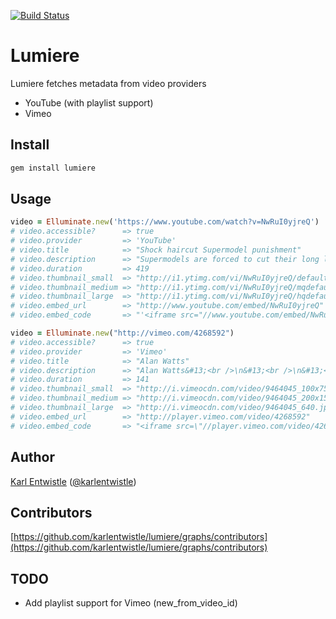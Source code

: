 [![Build Status](https://api.travis-ci.org/karlentwistle/lumiere.png?branch=master)](http://travis-ci.org/karlentwistle/lumiere)

# Lumiere

Lumiere fetches metadata from video providers

* YouTube (with playlist support)
* Vimeo

Install
--------

``` bash
gem install lumiere
```

Usage
-----

``` ruby
video = Elluminate.new('https://www.youtube.com/watch?v=NwRuI0yjreQ')
# video.accessible?      => true
# video.provider         => 'YouTube'
# video.title            => "Shock haircut Supermodel punishment"
# video.description      => "Supermodels are forced to cut their long locks and burst into tears. Fashion makeover or Punishment?"
# video.duration         => 419
# video.thumbnail_small  => "http://i1.ytimg.com/vi/NwRuI0yjreQ/default.jpg"
# video.thumbnail_medium => "http://i1.ytimg.com/vi/NwRuI0yjreQ/mqdefault.jpg"
# video.thumbnail_large  => "http://i1.ytimg.com/vi/NwRuI0yjreQ/hqdefault.jpg"
# video.embed_url        => "http://www.youtube.com/embed/NwRuI0yjreQ"
# video.embed_code       => "'<iframe src="//www.youtube.com/embed/NwRuI0yjreQ" frameborder="0" allowfullscreen></iframe>'"

video = Elluminate.new("http://vimeo.com/4268592")
# video.accessible?      => true
# video.provider         => 'Vimeo'
# video.title            => "Alan Watts"
# video.description      => "Alan Watts&#13;<br />\n&#13;<br />\n&#13;<br />\nSo true.&#13;"
# video.duration         => 141
# video.thumbnail_small  => "http://i.vimeocdn.com/video/9464045_100x75.jpg"
# video.thumbnail_medium => "http://i.vimeocdn.com/video/9464045_200x150.jpg"
# video.thumbnail_large  => "http://i.vimeocdn.com/video/9464045_640.jpg"
# video.embed_url        => "http://player.vimeo.com/video/4268592"
# video.embed_code       => "<iframe src=\"//player.vimeo.com/video/4268592\" frameborder=\"0\" webkitallowfullscreen mozallowfullscreen allowfullscreen></iframe>"
```

Author
------

[Karl Entwistle](https://github.com/karlentwistle) ([@karlentwistle](https://twitter.com/karlentwistle))

Contributors
------------

[https://github.com/karlentwistle/lumiere/graphs/contributors](https://github.com/karlentwistle/lumiere/graphs/contributors)


## TODO
* Add playlist support for Vimeo (new_from_video_id)

